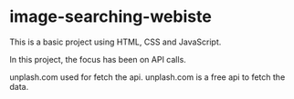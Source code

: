 # image-searching-webiste
This is a basic project using HTML, CSS and JavaScript.

In this project, the focus has been on API calls.

unplash.com used for fetch the api.
unplash.com is a free api to fetch the data.
